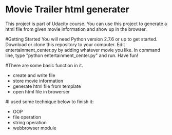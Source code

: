 # Movie Trailer html generater
This project is part of Udacity course. You can use this project to generate a html file from given movie information and show up in the browser.

#Getting Started
You will need Python version 2.7.6 or up to get started.
Download or clone this repository to your computer.
Edit entertainment_center.py by adding whatever movie you like.
In command line, type "python entertainment_center.py" and run.
Have fun!

#There are some basic function in it.
  - create and write file
  - store movie information
  - generate html file from template
  - open html file in browerser

#I used some technique below to finish it:
  - OOP 
  - file operation
  - string operation
  - webbrowser module
 